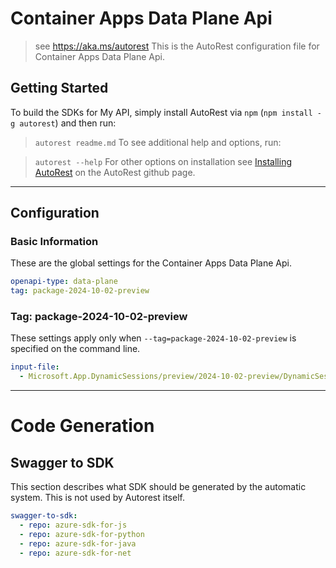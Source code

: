 # Container Apps Data Plane Api

> see https://aka.ms/autorest
This is the AutoRest configuration file for Container Apps Data Plane Api.

## Getting Started

To build the SDKs for My API, simply install AutoRest via `npm` (`npm install -g autorest`) and then run:

> `autorest readme.md`
To see additional help and options, run:

> `autorest --help`
For other options on installation see [Installing AutoRest](https://aka.ms/autorest/install) on the AutoRest github page.

---

## Configuration

### Basic Information

These are the global settings for the Container Apps Data Plane Api.

```yaml
openapi-type: data-plane
tag: package-2024-10-02-preview
```
### Tag: package-2024-10-02-preview
These settings apply only when `--tag=package-2024-10-02-preview` is specified on the command line.

```yaml $(tag) == 'package-2024-10-02-preview'
input-file:
  - Microsoft.App.DynamicSessions/preview/2024-10-02-preview/DynamicSessions.json
```

---

# Code Generation

## Swagger to SDK

This section describes what SDK should be generated by the automatic system.
This is not used by Autorest itself.

```yaml $(swagger-to-sdk)
swagger-to-sdk:
  - repo: azure-sdk-for-js
  - repo: azure-sdk-for-python
  - repo: azure-sdk-for-java
  - repo: azure-sdk-for-net
```